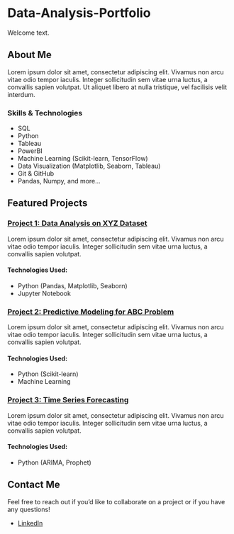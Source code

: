 # Data-Analysis-Portfolio

Welcome text.

## About Me
Lorem ipsum dolor sit amet, consectetur adipiscing elit. Vivamus non arcu vitae odio tempor iaculis. Integer sollicitudin sem vitae urna luctus, a convallis sapien volutpat. Ut aliquet libero at nulla tristique, vel facilisis velit interdum.

### Skills & Technologies
- SQL
- Python
- Tableau
- PowerBI
- Machine Learning (Scikit-learn, TensorFlow)
- Data Visualization (Matplotlib, Seaborn, Tableau)
- Git & GitHub
- Pandas, Numpy, and more...

## Featured Projects

### [Project 1: Data Analysis on XYZ Dataset](./projects/project1.ipynb)
Lorem ipsum dolor sit amet, consectetur adipiscing elit. Vivamus non arcu vitae odio tempor iaculis. Integer sollicitudin sem vitae urna luctus, a convallis sapien volutpat. 

#### Technologies Used:
- Python (Pandas, Matplotlib, Seaborn)
- Jupyter Notebook

### [Project 2: Predictive Modeling for ABC Problem](./projects/project2.ipynb)
Lorem ipsum dolor sit amet, consectetur adipiscing elit. Vivamus non arcu vitae odio tempor iaculis. Integer sollicitudin sem vitae urna luctus, a convallis sapien volutpat.

#### Technologies Used:
- Python (Scikit-learn)
- Machine Learning

### [Project 3: Time Series Forecasting](./projects/project3.ipynb)
Lorem ipsum dolor sit amet, consectetur adipiscing elit. Vivamus non arcu vitae odio tempor iaculis. Integer sollicitudin sem vitae urna luctus, a convallis sapien volutpat.

#### Technologies Used:
- Python (ARIMA, Prophet)

## Contact Me
Feel free to reach out if you’d like to collaborate on a project or if you have any questions!

- [LinkedIn](https://www.linkedin.com/in/sara-anicic)
